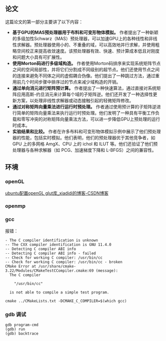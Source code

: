 ## 论文
这篇论文的第一部分主要讲了以下内容：

- **基于GPU的MAS预处理器用于布料和可变形物体模拟。** 作者提出了一种新颖的多级加性Schwarz（MAS）预处理器，可以加速GPU上的各种线性和非线性求解器。预处理器使用小的、不重叠的域，可以高效地并行求解，并使用粗略空间校正来提高收敛速度。该预处理器有效、快速、预计算成本低且对刚度和问题大小具有可扩展性。
- **使用Morton码进行多级域构造。** 作者使用Morton码排序来实现系统矩阵节点之间的空间局部性，并将它们分割成不同级别的超节点。他们还使用节点之间的连接来避免不同体之间的虚假耦合伪像。他们提出了一种跳过方法，通过重用前几个时间步骤中排序过的节点来减少域构造的开销。
- **通过单向消元进行矩阵预计算。** 作者提出了一种快速算法，通过直接对系统矩阵应用高斯-约旦消元来计算每个域的子矩阵逆。他们还开发了一种选择性更新方案，以处理非线性求解器或动态接触引起的轻微矩阵修改。
- **通过对称矩阵向量乘法进行运行时预处理。** 作者通过使用预计算的子矩阵逆进行简单的矩阵向量乘法来执行运行时预处理。他们发明了一种具有平衡工作负载和零写冲突的对称矩阵向量乘法方法，可以进一步降低GPU上预处理的运行时成本。
- **实验结果和比较。** 作者在许多布料和可变形物体模拟示例中展示了他们预处理器的性能，包括实时模拟。他们表明，他们的预处理器优于其他竞争者，如 GPU 上的多网格 AmgX、CPU 上的 ichol 和 ILUT 等。他们还验证了他们预处理器与各种求解器（如 PCG、加速梯度下降和 L-BFGS）之间的兼容性。

## 环境
### openGL
[ubuntu配置openGL glut库\_xiadidi的博客-CSDN博客](https://blog.csdn.net/xiadidi/article/details/50867241)
### openmp


### gcc

报错：
```ad-failure
- The C compiler identification is unknown
-- The CXX compiler identification is GNU 11.4.0
-- Detecting C compiler ABI info
-- Detecting C compiler ABI info - failed
-- Check for working C compiler: /usr/bin/cc
-- Check for working C compiler: /usr/bin/cc - broken
CMake Error at /usr/share/cmake-3.22/Modules/CMakeTestCCompiler.cmake:69 (message):
  The C compiler

    "/usr/bin/cc"

  is not able to compile a simple test program.

```

```shell
cmake ../CMakeLists.txt -DCMAKE_C_COMPILER=$(which gcc)
```

### gdb 调试

```shell
gdb program-cmd
(gdb) run
(gdb) backtrace
```

